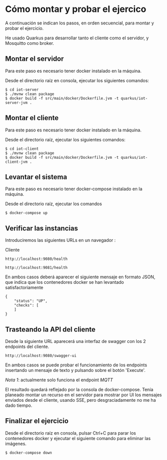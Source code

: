 # Cómo montar y probar el ejercico

A continuación se indican los pasos, en orden secuencial, para montar y probar el ejercicio.

He usado Quarkus para desarrollar tanto el cliente como el servidor, y Mosquitto como broker.


## Montar el servidor

Para este paso es necesario tener docker instalado en la máquina.

Desde el directorio raíz en consola, ejecutar los siguientes comandos:

```
$ cd iot-server
$ ./mvnw clean package
$ docker build -f src/main/docker/Dockerfile.jvm -t quarkus/iot-server-jvm .
```


## Montar el cliente

Para este paso es necesario tener docker instalado en la máquina.

Desde el directorio raíz, ejecutar los siguientes comandos:

```
$ cd iot-client
$ ./mvnw clean package
$ docker build -f src/main/docker/Dockerfile.jvm -t quarkus/iot-client-jvm .
```


## Levantar el sistema

Para este paso es necesario tener docker-compose instalado en la máquina.

Desde el directorio raíz, ejecutar los comandos

```
$ docker-compose up
```


## Verificar las instancias

Introduciremos las siguientes URLs en un navegador : 

Cliente
```
http://localhost:9080/health
```


```
http://localhost:9081/health
```

En ambos casos deberá aparecer el siguiente mensaje en formato JSON, que indica que los contenedores docker se han levantado satisfactoriamente

```
{
    "status": "UP",
    "checks": [
    ]
}
```


## Trasteando la API del cliente

Desde la siguiente URL aparecerá una interfaz de swagger con los 2 endpoints del cliente. 

```
http://localhost:9080/swagger-ui
```

En ambos casos se puede probar el funcionamiento de los endpoints insertando un mensaje de texto y pulsando sobre el botón 'Execute'.

_Nota 1_: actualmente solo funciona el endpoint *MQTT*

El resultado quedará reflejado por la consola de docker-compose. Tenía planeado montar un recurso en el servidor para mostrar por UI los mensajes enviados desde el cliente, usando SSE, pero desgraciadamente no me ha dado tiempo.


## Finalizar el ejercicio

Desde el directorio raíz en consola, pulsar Ctrl+C para parar los contenedores docker y ejecutar el siguiente comando para eliminar las imágenes.

```
$ docker-compose down
```


